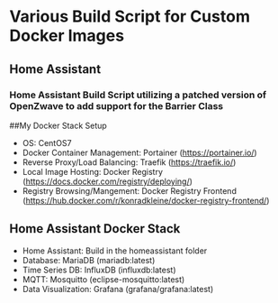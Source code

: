 # Various Build Script for Custom Docker Images
## Home Assistant
### Home Assistant Build Script utilizing a patched version of OpenZwave to add support for the Barrier Class


##My Docker Stack Setup
* OS: CentOS7
* Docker Container Management: Portainer (https://portainer.io/)
* Reverse Proxy/Load Balancing: Traefik (https://traefik.io/)
* Local Image Hosting: Docker Registry (https://docs.docker.com/registry/deploying/)
* Registry Browsing/Mangement: Docker Registry Frontend (https://hub.docker.com/r/konradkleine/docker-registry-frontend/)

## Home Assistant Docker Stack
* Home Assistant: Build in the homeassistant folder
* Database: MariaDB	(mariadb:latest)
* Time Series DB: InfluxDB (influxdb:latest)
* MQTT: Mosquitto (eclipse-mosquitto:latest)
* Data Visualization: 	Grafana (grafana/grafana:latest)
